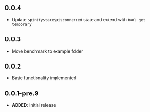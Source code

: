 ## 0.0.4

- Update `SpinifyState$Disconnected` state and extend with `bool get temporary`

## 0.0.3

- Move benchmark to example folder

## 0.0.2

- Basic functionality implemented

## 0.0.1-pre.9

- **ADDED**: Initial release
